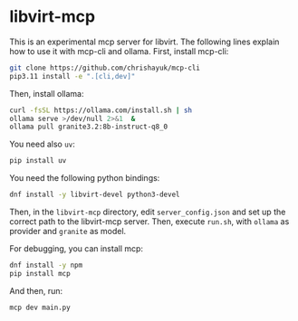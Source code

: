 # libvirt-mcp
This is an experimental mcp server for libvirt. The
following lines explain how to use it with mcp-cli and ollama.
First, install mcp-cli:
```bash
git clone https://github.com/chrishayuk/mcp-cli
pip3.11 install -e ".[cli,dev]"
```
Then, install ollama:
```bash
curl -fsSL https://ollama.com/install.sh | sh
ollama serve >/dev/null 2>&1  &
ollama pull granite3.2:8b-instruct-q8_0
```
You need also `uv`:
```bash
pip install uv
```
You need the following python bindings:
```bash
dnf install -y libvirt-devel python3-devel
```
Then, in the `libvirt-mcp` directory, edit `server_config.json` and set up the
correct path to the libvirt-mcp server. Then, execute `run.sh`, with `ollama`
as provider and `granite` as model.

For debugging, you can install mcp:
```bash
dnf install -y npm
pip install mcp
```
And then, run:
```bash
mcp dev main.py
```

